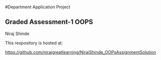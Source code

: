 #Department Application Project

## Graded Assessment-1 OOPS

Niraj Shinde

This respository is hosted at:

https://github.com/nirajgreatlearning/NirajShinde_OOPsAssignmentSolution